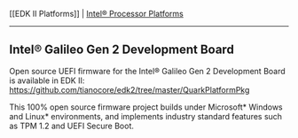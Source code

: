 [[EDK II Platforms]] | [Intel® Processor Platforms](https://github.com/tianocore/tianocore.github.io/wiki/EDK-II-Platforms#intel-processor-platforms)

***

## Intel® Galileo Gen 2 Development Board

Open source UEFI firmware for the Intel® Galileo Gen 2 Development Board is available in EDK II:
https://github.com/tianocore/edk2/tree/master/QuarkPlatformPkg

This 100% open source firmware project builds under Microsoft* Windows and Linux* environments, and implements industry standard features such as TPM 1.2 and UEFI Secure Boot.